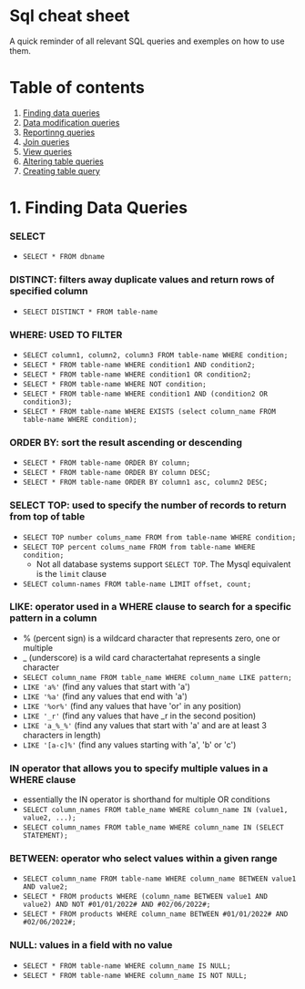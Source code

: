 # Sql cheat sheet

A quick reminder of all relevant SQL queries and exemples on how to use them.

# Table of contents
1. [ Finding data queries ](#find)
2. [ Data modification queries ](#modify)
3. [ Reportinng queries ](#report)
4. [ Join queries ](#joins)
5. [ View queries ](#view)
6. [ Altering table queries ](#alter)
7. [ Creating table query ](#create)

<a name="find"></a>
# 1. Finding Data Queries

### **SELECT**
* `SELECT * FROM dbname`

### **DISTINCT**: filters away duplicate values and return rows of specified column
* `SELECT DISTINCT * FROM table-name`

### **WHERE**: USED TO FILTER
* `SELECT column1, column2, column3 FROM table-name WHERE condition;`
* `SELECT * FROM table-name WHERE condition1 AND condition2;`
* `SELECT * FROM table-name WHERE condition1 OR condition2;`
* `SELECT * FROM table-name WHERE NOT condition;`
* `SELECT * FROM table-name WHERE condition1 AND (condition2 OR condition3);`
* `SELECT * FROM table-name WHERE EXISTS (select column_name FROM table-name WHERE condition);`

### **ORDER BY**: sort the result ascending or descending
* `SELECT * FROM table-name ORDER BY column;`
* `SELECT * FROM table-name ORDER BY column DESC;`
* `SELECT * FROM table-name ORDER BY column1 asc, column2 DESC;`

### **SELECT TOP**: used to specify the number of records to return from top of table
* `SELECT TOP number colums_name FROM from table-name WHERE condition;`
* `SELECT TOP percent colums_name FROM from table-name WHERE condition;`
  * Not all database systems support `SELECT TOP`. The Mysql equivalent is the `limit` clause
* `SELECT column-names FROM table-name LIMIT offset, count;`

### **LIKE**: operator used in a WHERE clause to search for a specific pattern in a column
* % (percent sign) is a wildcard character that represents zero, one or multiple 
* _ (underscore) is a wild card charactertahat represents a single character
* `SELECT column_name FROM table_name WHERE column_name LIKE pattern;`
* `LIKE 'a%'` (find any values that start with 'a')
* `LIKE '%a'` (find any values that end with 'a')
* `LIKE '%or%'` (find any values that have 'or' in any position)
* `LIKE '_r'` (find any values that have _r in the second position)
* `LIKE 'a_%_%'` (find any values that start with 'a' and are at least 3 characters in length)
* `LIKE '[a-c]%'` (find any values starting with 'a', 'b' or 'c')

### **IN** operator that allows you to specify multiple values in a WHERE clause 
* essentially the IN operator is shorthand for multiple OR conditions
* `SELECT column_names FROM table_name WHERE column_name IN (value1, value2, ...);`
* `SELECT column_names FROM table_name WHERE column_name IN (SELECT STATEMENT);`

### **BETWEEN**: operator who select values within a given range 
* `SELECT column_name FROM table-name WHERE column_name BETWEEN value1 AND value2;`
* `SELECT * FROM products WHERE (column_name BETWEEN value1 AND value2) AND NOT #01/01/2022# AND #02/06/2022#;`
* `SELECT * FROM products WHERE column_name BETWEEN #01/01/2022# AND #02/06/2022#;`

### **NULL**: values in a field with no value
* `SELECT * FROM table-name WHERE column_name IS NULL;`
* `SELECT * FROM table-name WHERE column_name IS NOT NULL;`

